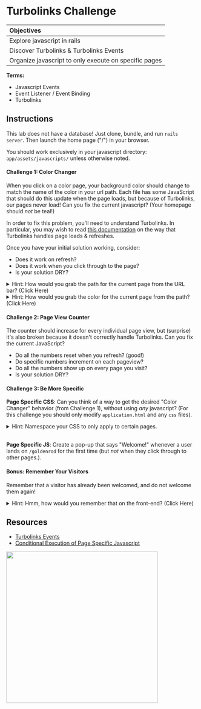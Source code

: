 # Turbolinks Challenge

| **Objectives** |
| :---- |
| Explore javascript in rails |
| Discover Turbolinks & Turbolinks Events |
| Organize javascript to only execute on specific pages |

**Terms:**
- Javascript Events
- Event Listener / Event Binding
- Turbolinks

## Instructions

This lab does not have a database! Just clone, bundle, and run `rails server`. Then launch the home page ("/") in your browser.

You should work exclusively in your javascript directory: `app/assets/javascripts/` unless otherwise noted.

#### Challenge 1: Color Changer

When you click on a color page, your background color should change to match the name of the color in your url path. Each file has some JavaScript that should do this update when the page loads, but because of Turbolinks, our pages never load! Can you fix the current javascript? (Your homepage should _not_ be teal!)

In order to fix this problem, you'll need to understand Turbolinks. In particular, you may wish to read [this documentation](https://github.com/turbolinks/turbolinks#building-your-turbolinks-application) on the way that Turbolinks handles page loads & refreshes.

Once you have your initial solution working, consider:
- Does it work on refresh?
- Does it work when you click through to the page?
- Is your solution DRY?

<details><summary>Hint: How would you grab the path for the current page from the URL bar? (Click Here)</summary>

```js
window.location.pathname
// or, just
location.pathname
```
</details>

<details><summary>Hint: How would you grab the color for the current page from the path? (Click Here)</summary>

```js
location.pathname.split("/")[1]; // warning: returns "" if path is "/"!
```
</details>

#### Challenge 2: Page View Counter

The counter should increase for every individual page view, but (surprise) it's also broken because it doesn't correctly handle Turbolinks. Can you fix the current JavaScript?

- Do all the numbers reset when you refresh? (good!)
- Do specific numbers increment on each pageview?
- Do all the numbers show up on every page you visit?
- Is your solution DRY?

#### Challenge 3: Be More Specific
**Page Specific CSS**: Can you think of a way to get the desired "Color Changer" behavior (from Challenge 1), without using _any_ javascript? (For this challenge you should only modify `application.html` and any `css` files).

<details><summary>Hint: Namespace your CSS to only apply to certain pages.</summary>

Identify the current page by giving the body a `class` with the name of the current controller & method:
```html
<!-- app/views/layouts/application.html.erb -->
<body class="<%= page_specific_identifier %>">
    <!-- ... -->
</body>
```
<br/>
Reference the page specific `class` (i.e. the controller name and method name) in your stylesheet:
```css
/* app/assets/stylesheets/name_of_controller.css */
body.controller_name.method_name p {
    /*  
     *  the styles inside here will only apply to p tags
     *    that are nested inside body tags
     *      that have the "page_specific_identifier" id
     */
}
```
</details>

<br>

**Page Specific JS**: Create a pop-up that says "Welcome!" whenever a user lands on `/goldenrod` for the first time (but _not_ when they click through to other pages.).

#### Bonus: Remember Your Visitors
 Remember that a visitor has already been welcomed, and do not welcome them again!

<details><summary>Hint: Hmm, how would you remember that on the front-end? (Click Here)</summary>

Use a [cookie](http://letmegooglethat.com/?q=set+cookie+javascript+-w3schools), or [localstorage](https://developer.mozilla.org/en-US/docs/Web/API/Storage/LocalStorage)!
</details>

## Resources
- [Turbolinks Events](https://github.com/turbolinks/turbolinks#full-list-of-events)
- [Conditional Execution of Page Specific Javascript](https://railsapps.github.io/rails-javascript-include-external.html#conditional)

<img width="400" src="https://media.giphy.com/media/l2Je2UKgDMm2HMqha/giphy.gif">
